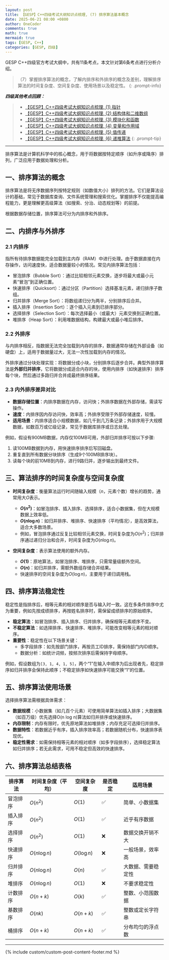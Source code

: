 ```yaml
---
layout: post
title: 【GESP】C++四级考试大纲知识点梳理, (7) 排序算法基本概念
date: 2025-06-21 08:00 +0800
author: OneCoder
comments: true
math: true
mermaid: true
tags: [GESP, C++]
categories: [GESP, 四级]
---
```

GESP C++四级官方考试大纲中，共有11条考点，本文针对第6条考点进行分析介绍。
> （7）掌握排序算法的概念，了解内排序和外排序的概念及差别，理解排序算法的时间复杂度、空间复杂度、使用场景以及稳定性。
{: .prompt-info}

***四级其他考点回顾：***

> * [【GESP】C++四级考试大纲知识点梳理, (1) 指针](https://www.coderli.com/gesp-4-exam-syllabus-pointer/)
> * [【GESP】C++四级考试大纲知识点梳理, (2) 结构体和二维数组](https://www.coderli.com/gesp-4-exam-syllabus-struct-two-dimensional-array/)
> * [【GESP】C++四级考试大纲知识点梳理, (3) 模块化和函数](https://www.coderli.com/gesp-4-exam-syllabus-module-function/)
> * [【GESP】C++四级考试大纲知识点梳理, (4) 变量和作用域](https://www.coderli.com/gesp-4-exam-syllabus-variable-scope/)
> * [【GESP】C++四级考试大纲知识点梳理, (5) 值传递](https://www.coderli.com/gesp-4-exam-syllabus-pass-by-value-reference-pointer/)
> * [【GESP】C++四级考试大纲知识点梳理, (6) 递推算法](https://www.coderli.com/gesp-4-exam-syllabus-iteration-algo/)
{: .prompt-tip}

<!--more-->

---

排序算法是计算机科学中的核心概念，用于将数据按特定顺序（如升序或降序）排列，广泛应用于数据处理和分析。

## 一、排序算法的概念

排序算法是将无序数据序列按特定规则（如数值大小）排列的方法。它们是算法设计的基础，常见于数据库查询、文件系统管理和搜索优化。掌握排序不仅能提高编程能力，更是理解更高级算法（如搜索、分治、动态规划等）的前提。

根据数据存储位置，排序算法可分为内排序和外排序。

## 二、内排序与外排序

### 2.1 内排序

指所有待排序数据能完全加载到主内存（RAM）中进行处理。由于数据直接在内存操作，访问速度快，适合数据量较小的情况。常见内排序算法包括：

* 冒泡排序（Bubble Sort）：通过比较相邻元素交换，逐步将最大或最小元素“冒泡”到正确位置。
* 快速排序（Quicksort）：通过分区（Partition）选择基准元素，递归排序子数组。
* 归并排序（Merge Sort）：将数组递归分为两半，分别排序后合并。
* 插入排序（Insertion Sort）：逐个插入元素到已排序部分。
* 选择排序（Selection Sort）：每次选择最小（或最大）元素交换到正确位置。
* 堆排序（Heap Sort）：利用堆数据结构，构建最大或最小堆后排序。

### 2.2 外排序
  
与内排序相反，指数据无法完全加载到内存的排序，数据通常存储在外部设备（如硬盘）上，适用于数据量过大，无法一次性加载到内存的情况。

外排序通过分块处理实现：将数据分成小块，分别排序后逐步合并。典型外排序算法是**外部归并排序**，它将数据分成适合内存的块，使用内排序（如快速排序）排序每个块，然后通过多路归并合并成最终排序结果。

### 2.3 内外排序差异对比

* **数据存储位置**：内排序数据在内存，访问快；外排序数据在外部存储，需读写操作。
* **速度**：内排序因内存访问快，效率高；外排序受限于外部存储速度，较慢。
* **适用场景**：内排序适合小规模数据，如几千到几万条记录；外排序用于大规模数据，如数百万或亿级记录，常见于数据库排序或日志处理。

例如，假设有900MB数据，内存仅100MB可用，外部归并排序可按以下步骤:

1. 读100MB数据到内存，用快速排序排序后写回磁盘。  
2. 重复直到所有数据分块排序（生成9个100MB排序块）。  
3. 读每个块的前10MB到内存，进行9路归并，逐步输出到最终文件。

## 三、算法排序的时间复杂度与空间复杂度

* **时间复杂度**：衡量算法运行时间随输入规模（$n$，元素个数）增长的趋势，通常用大$O$表示。
  * **$O(n^2)$**：如冒泡排序、插入排序、选择排序，适合小数据集，但在大规模数据上效率低。
  * **$O(n \log n)$**：如归并排序、堆排序、快速排序（平均情况），是高效算法，适合大多数场景。
  * 例如，冒泡排序通过反复比较相邻元素交换，时间复杂度为$O(n^2)$；归并排序通过递归分治和合并，时间复杂度为$O(n \log n)$。

* **空间复杂度**：表示算法使用的额外内存。
  * **$O(1)$**：原地算法，如冒泡排序、堆排序，只需常量级额外空间。
  * **$O(n)$**：如归并排序，需额外数组存储合并结果。
  * 快速排序的空间复杂度为$O(\log n)$，主要用于递归调用栈。

## 四、排序算法稳定性

稳定性是指排序后，相等元素的相对顺序是否与输入时一致。这在多条件排序中尤为重要，例如先按成绩排序，再按姓名排序时，需保留成绩排序的原始顺序。

* **稳定算法**：如冒泡排序、插入排序、归并排序，确保相等元素顺序不变。
* **不稳定算法**：如选择排序、快速排序、堆排序，可能改变相等元素的相对顺序。
* **重要性**：稳定性在以下场景关键：
  * 多字段排序：如先按部门排序，再按员工ID排序，需保持部门内ID顺序。
  * 数据分析：如统计词频，按频次排序后需保持字母顺序。

例如，假设数组为`[3, 1, 4, 1, 5]`，两个“1”在输入中顺序为后出现者先，稳定排序如归并排序会保持此顺序；不稳定排序如快速排序可能交换“1”的位置。

## 五、排序算法使用场景

选择排序算法需根据具体需求：

* **数据规模**：小数据集（如几百个元素）可使用简单算法如插入排序；大数据集（如百万级）优先选择O(n log n)算法如归并排序或快速排序。
* **内存限制**：内存有限时，优先原地算法如堆排序；内存充足可选择归并排序。
* **数据特性**：若数据近乎有序，插入排序效率高；若数据随机分布，快速排序表现优。
* **稳定性需求**：如需保持相等元素的相对顺序（如多字段排序），选择稳定算法如归并排序；若无此需求，可用不稳定但高效的快速排序。

## 六、排序算法总结表格

| 排序算法 | 时间复杂度（平均）  | 空间复杂度    | 是否稳定 | 适用场景      |
| ---- | ---------- | -------- | ---- | --------- |
| 冒泡排序 | $O(n^2)$      | $O(1)$     | ✅    | 简单、小数据集   |
| 插入排序 | $O(n^2)$      | $O(1)$     | ✅    | 近乎有序数据    |
| 选择排序 | $O(n^2)$      | $O(1)$     | ❌    | 数据交换开销不大  |
| 快速排序 | $O(n \log n)$ | $O(\log n)$ | ❌    | 一般场景，效率高  |
| 归并排序 | $O(n \log n)$ | $O(n)$     | ✅    | 大数据、需要稳定性 |
| 堆排序  | $O(n \log n)$ | $O(1)$     | ❌    | 不要求稳定性    |
| 计数排序 | $O(n + k)$   | $O(k)$     | ✅    | 整数、小范围数据  |
| 基数排序 | $O(nk)$      | $O(n + k)$ | ✅    | 整数或定长字符串  |
| 桶排序  | $O(n + k)$   | $O(n + k)$ | ✅    | 分布均匀的浮点数  |

---
{% include custom/custom-post-content-footer.md %}

